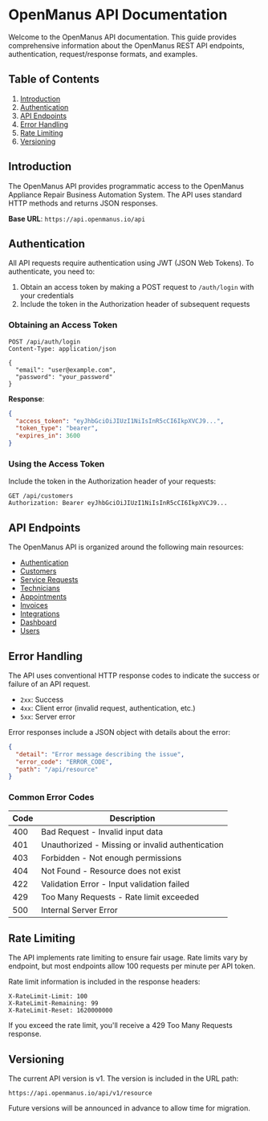 # OpenManus API Documentation

Welcome to the OpenManus API documentation. This guide provides comprehensive information about the OpenManus REST API endpoints, authentication, request/response formats, and examples.

## Table of Contents

1. [Introduction](#introduction)
2. [Authentication](#authentication)
3. [API Endpoints](#api-endpoints)
4. [Error Handling](#error-handling)
5. [Rate Limiting](#rate-limiting)
6. [Versioning](#versioning)

## Introduction

The OpenManus API provides programmatic access to the OpenManus Appliance Repair Business Automation System. The API uses standard HTTP methods and returns JSON responses.

**Base URL**: `https://api.openmanus.io/api`

## Authentication

All API requests require authentication using JWT (JSON Web Tokens). To authenticate, you need to:

1. Obtain an access token by making a POST request to `/auth/login` with your credentials
2. Include the token in the Authorization header of subsequent requests

### Obtaining an Access Token

```http
POST /api/auth/login
Content-Type: application/json

{
  "email": "user@example.com",
  "password": "your_password"
}
```

**Response**:

```json
{
  "access_token": "eyJhbGciOiJIUzI1NiIsInR5cCI6IkpXVCJ9...",
  "token_type": "bearer",
  "expires_in": 3600
}
```

### Using the Access Token

Include the token in the Authorization header of your requests:

```http
GET /api/customers
Authorization: Bearer eyJhbGciOiJIUzI1NiIsInR5cCI6IkpXVCJ9...
```

## API Endpoints

The OpenManus API is organized around the following main resources:

- [Authentication](authentication.md)
- [Customers](customers.md)
- [Service Requests](service-requests.md)
- [Technicians](technicians.md)
- [Appointments](appointments.md)
- [Invoices](invoices.md)
- [Integrations](integrations.md)
- [Dashboard](dashboard.md)
- [Users](users.md)

## Error Handling

The API uses conventional HTTP response codes to indicate the success or failure of an API request.

- `2xx`: Success
- `4xx`: Client error (invalid request, authentication, etc.)
- `5xx`: Server error

Error responses include a JSON object with details about the error:

```json
{
  "detail": "Error message describing the issue",
  "error_code": "ERROR_CODE",
  "path": "/api/resource"
}
```

### Common Error Codes

| Code | Description |
|------|-------------|
| 400  | Bad Request - Invalid input data |
| 401  | Unauthorized - Missing or invalid authentication |
| 403  | Forbidden - Not enough permissions |
| 404  | Not Found - Resource does not exist |
| 422  | Validation Error - Input validation failed |
| 429  | Too Many Requests - Rate limit exceeded |
| 500  | Internal Server Error |

## Rate Limiting

The API implements rate limiting to ensure fair usage. Rate limits vary by endpoint, but most endpoints allow 100 requests per minute per API token.

Rate limit information is included in the response headers:

```
X-RateLimit-Limit: 100
X-RateLimit-Remaining: 99
X-RateLimit-Reset: 1620000000
```

If you exceed the rate limit, you'll receive a 429 Too Many Requests response.

## Versioning

The current API version is v1. The version is included in the URL path:

```
https://api.openmanus.io/api/v1/resource
```

Future versions will be announced in advance to allow time for migration. 